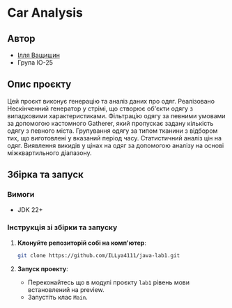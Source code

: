 # Car Analysis

## Автор

- [Ілля Ващишин](https://t.me/ILLya_ghost)
- Група ІО-25

## Опис проєкту

Цей проєкт виконує генерацію та аналіз даних про одяг. Реалізовано Нескінченний генератор у стрімі,
що створює об'єкти одягу з випадковими характеристиками. Фільтрацію одягу за певними умовами за
допомогою кастомного Gatherer, який пропускає задану кількість одягу з певного міста. Групування
одягу за типом тканини з відбором тих, що виготовлені у вказаний період часу. Статистичний аналіз
цін на одяг. Виявлення викидів у цінах на одяг за допомогою аналізу на основі міжквартильного
діапазону.

## Збірка та запуск

### Вимоги

- JDK 22+

### Інструкція зі збірки та запуску

1. **Клонуйте репозиторій собі на комп'ютер**:
    ```bash
    git clone https://github.com/ILLya4111/java-lab1.git
    ```

2. **Запуск проекту**:
    - Переконайтесь що в модулі проєкту `lab1` рівень мови встановлений на preview.
    - Запустіть клас `Main`.
